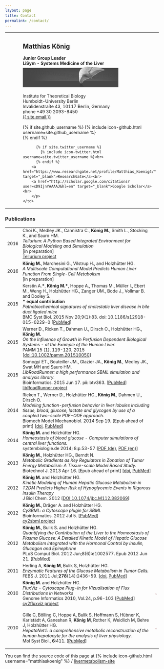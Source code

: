 ```yaml
---
layout: page
title: Contact
permalink: /contact/
---
```


<table cellpadding="0">
  <tbody><tr>
   <td width="35">&nbsp;</td>
  	<td><img src="images/matthias.png"></td>
	<td width="35">&nbsp;</td>
	<td width="550">
		<h2>Matthias K&ouml;nig</h2>
		<p>
		<b>Junior Group Leader</b><br>
		<b>LiSym - Systems Medicine of the Liver</b><br>
		<img src="./images/vln-bw.png"><br><br>
		Institute for Theoretical Biology<br>
		Humboldt-University Berlin<br>
		Invalidenstra&szlig;e 43, 10117 Berlin, Germany<br>
		phone +49 30 2093-8450<br>
		<a href="mailto:{{ site.email }}">{{ site.email }}</a><br><br>
 		{% if site.github_username %}
            {% include icon-github.html username=site.github_username %}<br>
          {% endif %}

          {% if site.twitter_username %}
            {% include icon-twitter.html username=site.twitter_username %}<br>
          {% endif %}
		<a href="https://www.researchgate.net/profile/Matthias_Koenig4/" target="_blank">ResearchGate</a><br>
		<a href="http://scholar.google.com/citations?user=xD9IjnYAAAAJ&hl=en" target="_blank">Google Scholar</a><br>
		</p>
	</td>
  </tr>
</tbody>
</table>


<!--
<h3>Research Interests</h3>
<ul>
  <li>Multi-scale modeling of liver metabolism</li>        
  <li>Kinetic modeling of biological systems</li>        
	  <li>Liver central metabolism (focus on glucose & fatty acid metabolism)</li>
  <li>Software Development for metabolic network analysis, data management and visualization (SBML)</li>		  
  <li>Constraint-based methods (FBA) in metabolic networks</li>
</ul>
-->

<h3>Publications</h3>
<table class="table">
<p>	

<tr><td>2016</td><td>Choi K., Medley JK., Cannistra C., <b>K&ouml;nig M.</b>, Smith L., Stocking K., and Sauro HM.<br>
<i>Tellurium: A Python Based Integrated Environment for Biological Modeling and Simulation</i><br>
[in preparation]<br>
<a href="http://tellurium.readthedocs.org/en/latest/">Tellurium project</a>
</td><td></td></tr>

<tr><td>2016</td><td><b>K&ouml;nig M.</b>, Marchesini G., Vilstrup H., and Holzh&uuml;tter HG.<br>
<i>A Multiscale Computational Model Predicts Human Liver Function From Single-Cell Metabolism</i><br>
[in preparation]</td><td></td></tr>

<tr><td>2015</td><td>Kerstin A.<b>*</b>, <b>K&ouml;nig M.*</b>, Hoppe A., Thomas M., M&uuml;ller I., Ebert M., Weng H., Holzh&uuml;tter HG., Zanger UM., Bode J., Vollmar B. and Dooley S.<br>
<b>* equal contribution</b><br>
<i>Pathobiochemical signatures of cholestatic liver disease in bile duct ligated mice</i><br>
BMC Syst Biol. 2015 Nov 20;9(1):83. doi: 10.1186/s12918-015-0229-0 
[<a href="http://www.ncbi.nlm.nih.gov/pubmed/26589287" target="_blank">PubMed</a>]</td><td></td></tr>

<tr><td>2015</td><td>Werner D., Ricken T., Dahmen U., Dirsch O., Holzh&uuml;tter HG., <b>K&ouml;nig M.</b><br>
<i>On the Influence of Growth in Perfusion Dependent Biological Systems - at the Example of the Human Liver.</i><br>
PAMM 15 (1), 119-120, 2015 
[<a href="http://onlinelibrary.wiley.com/doi/10.1002/pamm.201510050/abstract;jsessionid=381EE9FEDFD3E8AACF0647465168F845.f02t03">doi:10.1002/pamm.201510050</a>]</td><td></td></tr>

<tr><td>2015</td><td>Somogyi ET., Bouteiller JM., Glazier JA., <b>K&ouml;nig M.</b>, Medley JK., Swat MH and Sauro HM.<br>
<i>LibRoadRunner: a high performance SBML simulation and analysis library.</i><br>
Bioinformatics. 2015 Jun 17. pii: btv363. 
[<a href="http://www.ncbi.nlm.nih.gov/pubmed/26085503" target="_blank">PubMed</a>]<br>
<a href="http://libroadrunner.org/">libRoadRunner project</a>
</td><td></td></tr>

<tr><td>2014</td><td>Ricken T., Werner D., Holzh&uuml;tter HG., <b>K&ouml;nig M.</b>, Dahmen U., Dirsch O.<br>
	<i>Modeling function-perfusion behavior in liver lobules including tissue, blood, glucose, lactate and glycogen by use of a coupled two-scale PDE-ODE approach.</i><br>
	Biomech Model Mechanobiol. 2014 Sep 19. [Epub ahead of print]
	[<a href="http://dx.doi.org/10.1007/s10237-014-0619-z">doi</a>, 
	<a href="http://www.ncbi.nlm.nih.gov/entrez/query.fcgi?db=pubmed&cmd=Retrieve&dopt=AbstractPlus&list_uids=25236798"target="_blank">PubMed</a>]</td><td></td></tr>


<tr><td>2014</td><td><b>K&ouml;nig M.</b> and Holzh&uuml;tter HG.<br>
	<i>Homeostasis of blood glucose - Computer simulations of central liver functions.</i><br>
	systembiologie.de 2014; 8:p.53-57 
	[<a href="https://www.systembiologie.de/lw_resource/datapool/_items/item_14/frs-13014_systembiologie_8_2014.pdf">PDF (de)</a>, 
	<a href="https://www.systembiologie.de/lw_resource/datapool/_items/item_36/systembiologie_magazine_issue08.pdf" target="_blank">PDF (en)</a>]</td><td></td></tr>
<tr><td>2013</td><td><b>K&ouml;nig M.</b>, Holzh&uuml;tter HG., Berndt N.<br>
	<i>Metabolic Gradients as Key Regulators in Zonation of Tumor Energy Metabolism: A Tissue-scale Model Based Study.</i><br>
	Biotechnol J. 2013 Apr 16. [Epub ahead of print]
	[<a href="http://dx.doi.org/10.1002/biot.201200393">doi</a>, 
	<a href="http://www.ncbi.nlm.nih.gov/entrez/query.fcgi?db=pubmed&cmd=Retrieve&dopt=AbstractPlus&list_uids=23589477"target="_blank">PubMed</a>]
</td><td></td></tr>
<tr><td>2012</td><td><b>K&ouml;nig M.</b> and Holzh&uuml;tter HG.<br>
	<i>Kinetic Modeling of Human Hepatic Glucose Metabolism in T2DM Predicts Higher Risk of 
Hypoglycemic Events in Rigorous Insulin Therapy</i><br>
	 J Biol Chem. 2012  [<a href="http://www.jbc.org/content/early/2012/09/12/jbc.M112.382069" target="_blank">DOI 10.1074/jbc.M112.382069</a>]</td><td></td></tr>

<tr><td>2012</td><td><b>K&ouml;nig M.</b>, Dr&auml;ger A. and Holzh&uuml;tter HG.<br>
	 <i>CySBML: a Cytoscape plugin for SBML</i><br>
	  Bioinformatics.  2012 Jul 5. [<a href="http://www.ncbi.nlm.nih.gov/entrez/query.fcgi?db=pubmed&cmd=Retrieve&dopt=AbstractPlus&list_uids=22772946" target="_blank">PubMed</a>]<br>
	  <a href="http://matthiaskoenig.github.io/cy2sbml/" target="_blank">cy2sbml project</a></td><td></td></tr>

<tr><td>2012</td><td><b>K&ouml;nig M.</b>, Bulik S. and Holzh&uuml;tter HG.<br>
	 <i>Quantifying the Contribution of the Liver to the Homeostasis of Plasma Glucose: A Detailed Kinetic Model of Hepatic Glucose Metabolism Integrated with the Hormonal Control by Insulin, Glucagon and Epinephrine</i><br>
	  PLoS Comput Biol. 2012 Jun;8(6):e1002577. Epub 2012 Jun 21. [<a href="http://www.ncbi.nlm.nih.gov/entrez/query.fcgi?db=pubmed&cmd=Retrieve&dopt=AbstractPlus&list_uids=22761565" target="_blank">PubMed</a>]</td><td></td></tr>	  	  
<tr><td>2011</td><td>Herling A, <b>K&ouml;nig M</b>, Bulik S, Holzh&uuml;tter HG.<br>
	<i>Enzymatic Features of the Glucose Metabolism in Tumor Cells.</i><br>
	FEBS J. 2011 Jul;<b>278</b>(14):2436-59. 
	[<a href="http://dx.doi.org/10.1111/j.1742-4658.2011.08174.x">doi</a>, 
	<a href="http://www.ncbi.nlm.nih.gov/entrez/query.fcgi?db=pubmed&cmd=Retrieve&dopt=AbstractPlus&list_uids=21564549">PubMed</a>]
<tr><td>2010</td><td><b>K&ouml;nig M.</b> and Holzh&uuml;tter HG.<br>
	<i>FluxViz - Cytoscape Plug-in for Vizualisation of Flux Distributions in Networks</i><br>
	  Genome Informatics 2010, Vol.24, p.96-103 [<a href="http://www.ncbi.nlm.nih.gov/pubmed?term=22081592" target="_blank">PubMed</a>]<br><a href="http://matthiaskoenig.github.io/cy2fluxviz/" target="_blank">cy2fluxviz project</a></td><td><a href="./paper/FluxViz_Koenig2010.pdf" target="_blank"><img src="./images/pdf.jpeg">
	 </td></tr>
<tr><td>2010</td><td><p>Gille C, B&ouml;lling C, Hoppe A, Bulik S, Hoffmann S, H&uuml;bner K, Karlst&auml;dt A, Ganeshan R, <b>K&ouml;nig M</b>, Rother K, Weidlich M, Behre J, Holzh&uuml;tter HG.<br>
   <i>HepatoNet1: a comprehensive metabolic reconstruction of the human hepatocyte for the analysis of liver physiology.</i><br>
     Mol Syst Biol., <b>6</b>:411. [<a href="http://www.ncbi.nlm.nih.gov/entrez/query.fcgi?db=pubmed&cmd=Retrieve&dopt=AbstractPlus&list_uids=20823849" target="_blank">PubMed</a>]</td><td><a href="./paper/Gille2010.pdf" target="_blank"><img src="./images/pdf.jpeg"></td></tr>
</table>


You can find the source code of this page at
{% include icon-github.html username="matthiaskoenig" %} /
[livermetabolism-site](https://github.com/matthiaskoenig/livermetabolism-site)
